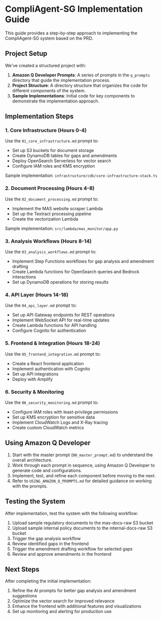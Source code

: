 # CompliAgent-SG Implementation Guide

This guide provides a step-by-step approach to implementing the CompliAgent-SG system based on the PRD.

## Project Setup

We've created a structured project with:

1. **Amazon Q Developer Prompts**: A series of prompts in the `q_prompts` directory that guide the implementation process.
2. **Project Structure**: A directory structure that organizes the code for different components of the system.
3. **Sample Implementations**: Initial code for key components to demonstrate the implementation approach.

## Implementation Steps

### 1. Core Infrastructure (Hours 0-4)

Use the `01_core_infrastructure.md` prompt to:
- Set up S3 buckets for document storage
- Create DynamoDB tables for gaps and amendments
- Deploy OpenSearch Serverless for vector search
- Configure IAM roles and KMS encryption

Sample implementation: `infrastructure/cdk/core-infrastructure-stack.ts`

### 2. Document Processing (Hours 4-8)

Use the `02_document_processing.md` prompt to:
- Implement the MAS website scraper Lambda
- Set up the Textract processing pipeline
- Create the vectorization Lambda

Sample implementation: `src/lambda/mas_monitor/app.py`

### 3. Analysis Workflows (Hours 8-14)

Use the `03_analysis_workflows.md` prompt to:
- Implement Step Functions workflows for gap analysis and amendment drafting
- Create Lambda functions for OpenSearch queries and Bedrock interactions
- Set up DynamoDB operations for storing results

### 4. API Layer (Hours 14-18)

Use the `04_api_layer.md` prompt to:
- Set up API Gateway endpoints for REST operations
- Implement WebSocket API for real-time updates
- Create Lambda functions for API handling
- Configure Cognito for authentication

### 5. Frontend & Integration (Hours 18-24)

Use the `05_frontend_integration.md` prompt to:
- Create a React frontend application
- Implement authentication with Cognito
- Set up API integrations
- Deploy with Amplify

### 6. Security & Monitoring

Use the `06_security_monitoring.md` prompt to:
- Configure IAM roles with least-privilege permissions
- Set up KMS encryption for sensitive data
- Implement CloudWatch Logs and X-Ray tracing
- Create custom CloudWatch metrics

## Using Amazon Q Developer

1. Start with the master prompt (`00_master_prompt.md`) to understand the overall architecture.
2. Work through each prompt in sequence, using Amazon Q Developer to generate code and configurations.
3. Implement, test, and refine each component before moving to the next.
4. Refer to `USING_AMAZON_Q_PROMPTS.md` for detailed guidance on working with the prompts.

## Testing the System

After implementation, test the system with the following workflow:
1. Upload sample regulatory documents to the mas-docs-raw S3 bucket
2. Upload sample internal policy documents to the internal-docs-raw S3 bucket
3. Trigger the gap analysis workflow
4. Review identified gaps in the frontend
5. Trigger the amendment drafting workflow for selected gaps
6. Review and approve amendments in the frontend

## Next Steps

After completing the initial implementation:
1. Refine the AI prompts for better gap analysis and amendment suggestions
2. Optimize the vector search for improved relevance
3. Enhance the frontend with additional features and visualizations
4. Set up monitoring and alerting for production use